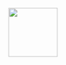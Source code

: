 <p align="center">
  <img src="https://camo.githubusercontent.com/c5705a8b5087ca7a3ec76f7ba97e6e1f0aca6de99980b6228ff95720c5783060/68747470733a2f2f62657374616e696d6174696f6e732e636f6d2f436f6d7075746572732f66756e6e792d636f6d70757465722d616e696d617465642d6769662d32392e676966" width="100px">
</p>

